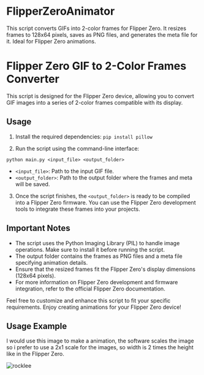 # FlipperZeroAnimator
This script converts GIFs into 2-color frames for Flipper Zero. It resizes frames to 128x64 pixels, saves as PNG files, and generates the meta file for it. Ideal for Flipper Zero animations.


# Flipper Zero GIF to 2-Color Frames Converter

This script is designed for the Flipper Zero device, allowing you to convert GIF images into a series of 2-color frames compatible with its display.

## Usage

1. Install the required dependencies: `pip install pillow`

2. Run the script using the command-line interface:

`python main.py <input_file> <output_folder>`



- `<input_file>`: Path to the input GIF file.
- `<output_folder>`: Path to the output folder where the frames and meta will be saved.

3. Once the script finishes, the `<output_folder>` is ready to be compiled into a Flipper Zero firmware. You can use the Flipper Zero development tools to integrate these frames into your projects.

## Important Notes

- The script uses the Python Imaging Library (PIL) to handle image operations. Make sure to install it before running the script.
- The output folder contains the frames as PNG files and a meta file specifying animation details.
- Ensure that the resized frames fit the Flipper Zero's display dimensions (128x64 pixels).
- For more information on Flipper Zero development and firmware integration, refer to the official Flipper Zero documentation.

Feel free to customize and enhance this script to fit your specific requirements. Enjoy creating animations for your Flipper Zero device!

## Usage Example

I would use this image to make a animation, the software scales the image so i prefer to use a 2x1 scale for the images, so width is 2 times the height like in the Flipper Zero.

![rocklee](https://github.com/nenomg/FlipperZeroAnimator/assets/105873794/4525e801-1457-4b1a-b25e-00bf815f4e09)

